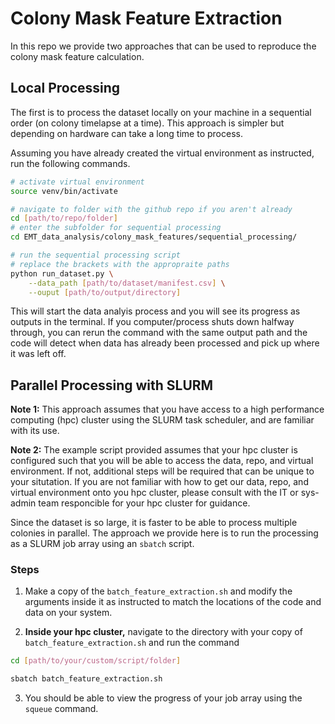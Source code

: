 # Colony Mask Feature Extraction

In this repo we provide two approaches that can be used to reproduce the colony mask feature calculation. 

## Local Processing
The first is to process the dataset locally on your machine in a sequential order (on colony timelapse at a time). This approach is simpler but depending on hardware can take a long time to process.

Assuming you have already created the virtual environment as instructed, run the following commands.

```bash
# activate virtual environment
source venv/bin/activate

# navigate to folder with the github repo if you aren't already
cd [path/to/repo/folder]
# enter the subfolder for sequential processing
cd EMT_data_analysis/colony_mask_features/sequential_processing/

# run the sequential processing script
# replace the brackets with the appropraite paths
python run_dataset.py \
    --data_path [path/to/dataset/manifest.csv] \
    --ouput [path/to/output/directory]
```

This will start the data analyis process and you will see its progress as outputs in the terminal. If you computer/process shuts down halfway through, you can rerun the command with the same output path and the code will detect when data has already been processed and pick up where it was left off.

## Parallel Processing with SLURM
**Note 1:** This approach assumes that you have access to a high performance computing (hpc) cluster using the SLURM task scheduler, and are familiar with its use. 

**Note 2:** The example script provided assumes that your hpc cluster is configured such that you will be able to access the data, repo, and virtual environment. If not, additional steps will be required that can be unique to your situtation. If you are not familiar with how to get our data, repo, and virtual environment onto you hpc cluster, please consult with the IT or sys-admin team responcible for your hpc cluster for guidance.

Since the dataset is so large, it is faster to be able to process multiple colonies in parallel. The approach we provide here is to run the processing as a SLURM job array using an `sbatch` script.

### Steps
1) Make a copy of the `batch_feature_extraction.sh` and modify the arguments inside it as instructed to match the locations of the code and data on your system.

2) **Inside your hpc cluster,** navigate to the directory with your copy of `batch_feature_extraction.sh` and run the command

```bash
cd [path/to/your/custom/script/folder]

sbatch batch_feature_extraction.sh
```

3) You should be able to view the progress of your job array using the `squeue` command.